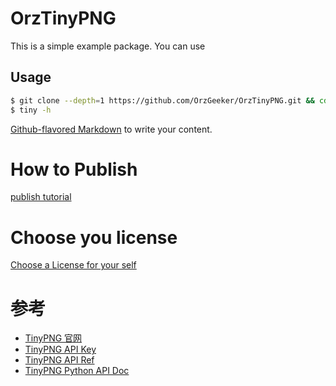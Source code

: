 # OrzTinyPNG

This is a simple example package. You can use

## Usage

```bash
$ git clone --depth=1 https://github.com/OrzGeeker/OrzTinyPNG.git && cd OrzTinyPNG && sudo python3 setup.py install 
$ tiny -h
```

[Github-flavored Markdown](https://guides.github.com/features/mastering-markdown/)
to write your content.

# How to Publish

[publish tutorial](https://packaging.python.org/tutorials/packaging-projects/)

# Choose you license

[Choose a License for your self](https://choosealicense.com)

# 参考

- [TinyPNG 官网](https://tinypng.com/)
- [TinyPNG API Key](https://tinypng.com/developers)
- [TinyPNG API Ref](https://tinypng.com/developers/reference)
- [TinyPNG Python API Doc](https://tinypng.com/developers/reference/python)

